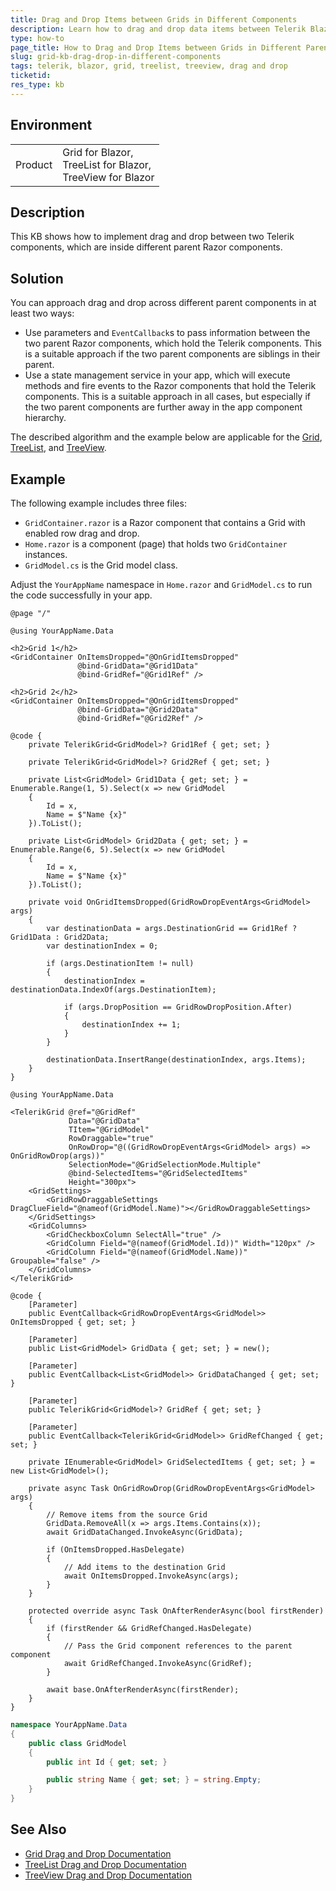 ```yaml
---
title: Drag and Drop Items between Grids in Different Components
description: Learn how to drag and drop data items between Telerik Blazor Grids, TreeLists, or TreeViews which are nested inside different parent components.
type: how-to
page_title: How to Drag and Drop Items between Grids in Different Parent Components
slug: grid-kb-drag-drop-in-different-components
tags: telerik, blazor, grid, treelist, treeview, drag and drop
ticketid: 
res_type: kb
---
```


## Environment

<table>
    <tbody>
        <tr>
            <td>Product</td>
            <td>
                Grid for Blazor, <br />
                TreeList for Blazor, <br />
                TreeView for Blazor
            </td>
        </tr>
    </tbody>
</table>

## Description

This KB shows how to implement drag and drop between two Telerik components, which are inside different parent Razor components.

## Solution

You can approach drag and drop across different parent components in at least two ways:

* Use parameters and `EventCallback`s to pass information between the two parent Razor components, which hold the Telerik components. This is a suitable approach if the two parent components are siblings in their parent.
* Use a state management service in your app, which will execute methods and fire events to the Razor components that hold the Telerik components. This is a suitable approach in all cases, but especially if the two parent components are further away in the app component hierarchy.

The described algorithm and the example below are applicable for the [Grid](slug:grid-drag-drop-overview), [TreeList](slug:treelist-drag-drop-overview), and [TreeView](slug:treeview-drag-drop-overview).

## Example

The following example includes three files:

* `GridContainer.razor` is a Razor component that contains a Grid with enabled row drag and drop.
* `Home.razor` is a component (page) that holds two `GridContainer` instances.
* `GridModel.cs` is the Grid model class.

Adjust the `YourAppName` namespace in `Home.razor` and `GridModel.cs` to run the code successfully in your app.

<div class="skip-repl"></div>

````RAZOR Home.razor
@page "/"

@using YourAppName.Data

<h2>Grid 1</h2>
<GridContainer OnItemsDropped="@OnGridItemsDropped"
               @bind-GridData="@Grid1Data"
               @bind-GridRef="@Grid1Ref" />

<h2>Grid 2</h2>
<GridContainer OnItemsDropped="@OnGridItemsDropped"
               @bind-GridData="@Grid2Data"
               @bind-GridRef="@Grid2Ref" />

@code {
    private TelerikGrid<GridModel>? Grid1Ref { get; set; }

    private TelerikGrid<GridModel>? Grid2Ref { get; set; }

    private List<GridModel> Grid1Data { get; set; } = Enumerable.Range(1, 5).Select(x => new GridModel
    {
        Id = x,
        Name = $"Name {x}"
    }).ToList();

    private List<GridModel> Grid2Data { get; set; } = Enumerable.Range(6, 5).Select(x => new GridModel
    {
        Id = x,
        Name = $"Name {x}"
    }).ToList();

    private void OnGridItemsDropped(GridRowDropEventArgs<GridModel> args)
    {
        var destinationData = args.DestinationGrid == Grid1Ref ? Grid1Data : Grid2Data;
        var destinationIndex = 0;

        if (args.DestinationItem != null)
        {
            destinationIndex = destinationData.IndexOf(args.DestinationItem);

            if (args.DropPosition == GridRowDropPosition.After)
            {
                destinationIndex += 1;
            }
        }

        destinationData.InsertRange(destinationIndex, args.Items);
    }
}
````
````RAZOR GridContainer.razor
@using YourAppName.Data

<TelerikGrid @ref="@GridRef"
             Data="@GridData"
             TItem="@GridModel"
             RowDraggable="true"
             OnRowDrop="@((GridRowDropEventArgs<GridModel> args) => OnGridRowDrop(args))"
             SelectionMode="@GridSelectionMode.Multiple"
             @bind-SelectedItems="@GridSelectedItems"
             Height="300px">
    <GridSettings>
        <GridRowDraggableSettings DragClueField="@nameof(GridModel.Name)"></GridRowDraggableSettings>
    </GridSettings>
    <GridColumns>
        <GridCheckboxColumn SelectAll="true" />
        <GridColumn Field="@(nameof(GridModel.Id))" Width="120px" />
        <GridColumn Field="@(nameof(GridModel.Name))" Groupable="false" />
    </GridColumns>
</TelerikGrid>

@code {
    [Parameter]
    public EventCallback<GridRowDropEventArgs<GridModel>> OnItemsDropped { get; set; }

    [Parameter]
    public List<GridModel> GridData { get; set; } = new();

    [Parameter]
    public EventCallback<List<GridModel>> GridDataChanged { get; set; }

    [Parameter]
    public TelerikGrid<GridModel>? GridRef { get; set; }

    [Parameter]
    public EventCallback<TelerikGrid<GridModel>> GridRefChanged { get; set; }

    private IEnumerable<GridModel> GridSelectedItems { get; set; } = new List<GridModel>();

    private async Task OnGridRowDrop(GridRowDropEventArgs<GridModel> args)
    {
        // Remove items from the source Grid
        GridData.RemoveAll(x => args.Items.Contains(x));
        await GridDataChanged.InvokeAsync(GridData);

        if (OnItemsDropped.HasDelegate)
        {
            // Add items to the destination Grid
            await OnItemsDropped.InvokeAsync(args);
        }
    }

    protected override async Task OnAfterRenderAsync(bool firstRender)
    {
        if (firstRender && GridRefChanged.HasDelegate)
        {
            // Pass the Grid component references to the parent component
            await GridRefChanged.InvokeAsync(GridRef);
        }

        await base.OnAfterRenderAsync(firstRender);
    }
}
````
````C# GridModel.cs
namespace YourAppName.Data
{
    public class GridModel
    {
        public int Id { get; set; }

        public string Name { get; set; } = string.Empty;
    }
}
````

## See Also

* [Grid Drag and Drop Documentation](slug:grid-drag-drop-overview)
* [TreeList Drag and Drop Documentation](slug:treelist-drag-drop-overview)
* [TreeView Drag and Drop Documentation](slug:treeview-drag-drop-overview)
